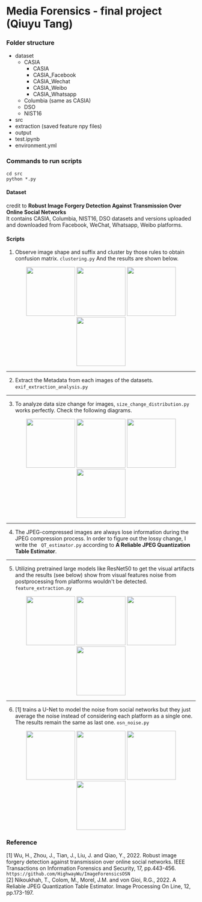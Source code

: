 # Media Forensics - final project (Qiuyu Tang)
### Folder structure
- dataset
  - CASIA
      - CASIA
      - CASIA_Facebook
      - CASIA_Wechat
      - CASIA_Weibo
      - CASIA_Whatsapp
  - Columbia (same as CASIA)
  - DSO
  - NIST16
- src
- extraction (saved feature npy files)
- output
- test.ipynb
- environment.yml

### Commands to run scripts
```
cd src
python *.py
```
#### Dataset
credit to __Robust Image Forgery Detection Against Transmission Over Online Social Networks__\
It contains CASIA, Columbia, NIST16, DSO datasets and versions uploaded and downloaded from Facebook, WeChat, Whatsapp, Weibo platforms.
#### Scripts
1. Observe image shape and suffix and cluster by those rules to obtain confusion matrix.
```clustering.py``` And the results are shown below.

<center class="four">
<img src='./output/CASIA_confusion_matrix.png' width = 130/>
<img src='./output/Columbia_confusion_matrix.png' width = 130/>
<img src='./output/DSO_confusion_matrix.png' width = 130/>
<img src='./output/NIST16_confusion_matrix.png' width = 130/>
</center>

---
2. Extract the Metadata from each images of the datasets. ```exif_extraction_analysis.py```
---

3. To analyze data size change for images, `size_change_distribution.py` works perfectly. Check the following diagrams.

<center class="four">
<img src='./output/CASIA_size_data.png' width = 130/>
<img src='./output/Columbia_size_data.png' width = 130/>
<img src='./output/DSO_size_data.png' width = 130/>
<img src='./output/NIST16_size_data.png' width = 130/>
</center>

---
4. The JPEG-compressed images are always lose information during the JPEG compression process. In order to figure out the lossy change, I write the ` QT_estimator.py` according to __A Reliable JPEG Quantization Table Estimator__.
---
5. Utilizing pretrained large models like ResNet50 to get the visual artifacts and the results (see below) show from visual features noise from postprocessing from platforms wouldn't be detected. `feature_extraction.py`

<center class="four">
<img src='./output/CASIA_tsne.png' width = 130/>
<img src='./output/Columbia_tsne.png' width = 130/>
<img src='./output/DSO_tsne.png' width = 130/>
<img src='./output/NIST16_tsne.png' width = 130/>
</center>

---
6. [1] trains a U-Net to model the noise from social networks but they just average the noise instead of considering each platform as a single one. The results remain the same as last one. `osn_noise.py`

<center class="four">
<img src='./output/CASIA_tsne_0.png' width = 130/>
<img src='./output/Columbia_tsne_0.png' width = 130/>
<img src='./output/DSO_tsne_0.png' width = 130/>
<img src='./output/NIST16_tsne_0.png' width = 130/>
</center>

### Reference
[1] Wu, H., Zhou, J., Tian, J., Liu, J. and Qiao, Y., 2022. Robust image forgery detection against transmission over online social networks. IEEE Transactions on Information Forensics and Security, 17, pp.443-456. `https://github.com/HighwayWu/ImageForensicsOSN`\
[2] Nikoukhah, T., Colom, M., Morel, J.M. and von Gioi, R.G., 2022. A Reliable JPEG Quantization Table Estimator. Image Processing On Line, 12, pp.173-197.
